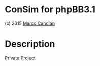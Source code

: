 # ConSim for phpBB3.1

(c) 2015 [Marco Candian](tacitus@strategie-zone.de)

# Description

Private Project
